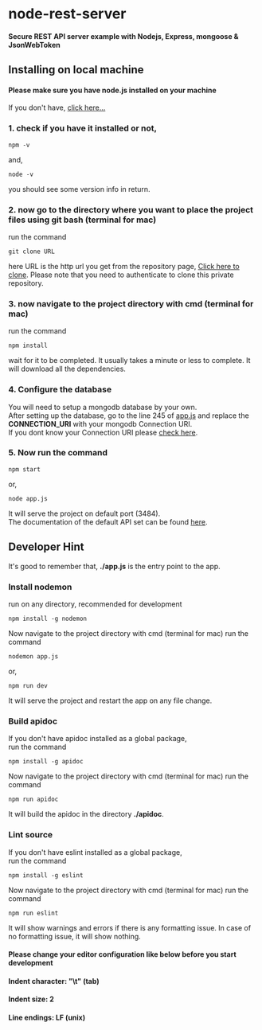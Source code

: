 # node-rest-server
#### Secure REST API server example with Nodejs, Express, mongoose & JsonWebToken

## Installing on local machine
#### Please make sure you have node.js installed on your machine
If you don't have, [click here...](https://nodejs.org/)


### 1. check if you have it installed or not,

	npm -v

and,

	node -v


you should see some version info in return.


### 2. now go to the directory where you want to place the project files using git bash (terminal for mac)

run the command

	git clone URL

here URL is the http url you get from the repository page, [Click here to clone](https://github.com/tanmoythander/node-rest-server/).
Please note that you need to authenticate to clone this private repository.

### 3. now navigate to the project directory with cmd (terminal for mac)
run the command

	npm install
	
wait for it to be completed. It usually takes a minute or less to complete.
It will download all the dependencies.

### 4. Configure the database
You will need to setup a mongodb database by your own.  
After setting up the database, go to the line 245 of [app.js](https://github.com/tanmoythander/node-rest-server/blob/master/app.js) and replace the **CONNECTION_URI** with your mongodb Connection URI.  
If you dont know your Connection URI please [check here](https://docs.mongodb.com/manual/reference/connection-string/).

### 5. Now run the command

	npm start	
or,

	node app.js
	
It will serve the project on default port (3484).  
The documentation of the default API set can be found [here](https://tanmoythander.info/api/node-rest-server/).


## Developer Hint
It's good to remember that, **./app.js** is the entry point to the app.

### Install nodemon
run on any directory, recommended for development

	npm install -g nodemon

Now navigate to the project directory with cmd (terminal for mac)
run the command

	nodemon app.js

or,

	npm run dev
	
It will serve the project and restart the app on any file change.  

### Build apidoc
If you don't have apidoc installed as a global package,  
run the command

	npm install -g apidoc

Now navigate to the project directory with cmd (terminal for mac)
run the command

	npm run apidoc

It will build the apidoc in the directory **./apidoc**.  

### Lint source
If you don't have eslint installed as a global package,  
run the command

	npm install -g eslint

Now navigate to the project directory with cmd (terminal for mac)
run the command

	npm run eslint

It will show warnings and errors if there is any formatting issue. In case of no formatting issue, it will show nothing.  


#### Please change your editor configuration like below before you start development

#### Indent character: "\t" (tab)

#### Indent size: 2

#### Line endings: LF (unix)
